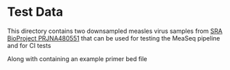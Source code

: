 # Test Data

This directory contains two downsampled measles virus <GENOTYPE> samples from [SRA BioProject PRJNA480551](https://www.ncbi.nlm.nih.gov/bioproject/PRJNA480551) that can be used for testing the MeaSeq pipeline and for CI tests

Along with containing an example primer bed file
